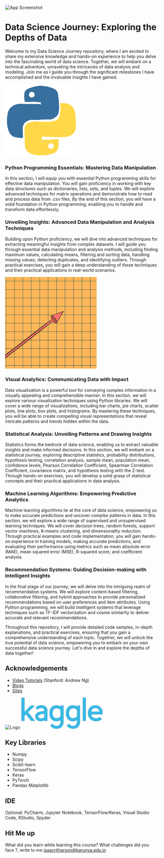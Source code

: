 

![App Screenshot](https://www.springboard.com/blog/wp-content/uploads/2022/05/data-science-life-cycle.png)


# Data Science Journey: Exploring the Depths of Data
Welcome to my Data Science Journey repository, where I am excited to share my extensive knowledge and hands-on experience to help you delve into the fascinating world of data science. Together, we will embark on a technical adventure, unraveling the intricacies of data analysis and modeling. Join me as I guide you through the significant milestones I have accomplished and the invaluable insights I have gained.

![App Screenshot](https://raw.githubusercontent.com/ISAACRITHARSON/Data-Science-and-Statistical-Analyisis-Repository/main/assets/python.gif)


### Python Programming Essentials: Mastering Data Manipulation
In this section, I will equip you with essential Python programming skills for effective data manipulation. You will gain proficiency in working with key data structures such as dictionaries, lists, sets, and tuples. We will explore advanced techniques for matrix operations and demonstrate how to read and process data from .csv files. By the end of this section, you will have a solid foundation in Python programming, enabling you to handle and transform data effortlessly.

### Unveiling Insights: Advanced Data Manipulation and Analysis Techniques
Building upon Python proficiency, we will dive into advanced techniques for extracting meaningful insights from complex datasets. I will guide you through essential data manipulation and analysis methods, including finding maximum values, calculating means, filtering and sorting data, handling missing values, detecting duplicates, and identifying outliers. Through practical exercises, you will gain a deep understanding of these techniques and their practical applications in real-world scenarios.

![App Screenshot](https://github.com/ISAACRITHARSON/Data-Science-and-Statistical-Analyisis-Repository/blob/main/assets/stonks.gif?raw=true)

### Visual Analytics: Communicating Data with Impact
Data visualization is a powerful tool for conveying complex information in a visually appealing and comprehensible manner. In this section, we will explore various visualization techniques using Python libraries. We will cover a wide range of visualizations, including bar charts, pie charts, scatter plots, line plots, box plots, and histograms. By mastering these techniques, you will be able to create compelling visual representations that reveal intricate patterns and trends hidden within the data.

### Statistical Analysis: Unveiling Patterns and Drawing Insights
Statistics forms the bedrock of data science, enabling us to extract valuable insights and make informed decisions. In this section, we will embark on a statistical journey, exploring descriptive statistics, probability distributions, hypothesis testing, correlation analysis, sample mean, population mean, confidence levels, Pearson Correlation Coefficient, Spearman Correlation Coefficient, covariance matrix, and hypothesis testing with the Z-test. Through hands-on exercises, you will develop a solid grasp of statistical concepts and their practical applications in data analysis.

### Machine Learning Algorithms: Empowering Predictive Analytics
Machine learning algorithms lie at the core of data science, empowering us to make accurate predictions and uncover complex patterns in data. In this section, we will explore a wide range of supervised and unsupervised learning techniques. We will cover decision trees, random forests, support vector machines, K-means clustering, and dimensionality reduction. Through practical examples and code implementation, you will gain hands-on experience in training models, making accurate predictions, and evaluating their performance using metrics such as mean absolute error (MAE), mean squared error (MSE), R-squared score, and coefficient analysis.

### Recommendation Systems: Guiding Decision-making with Intelligent Insights
In the final stage of our journey, we will delve into the intriguing realm of recommendation systems. We will explore content-based filtering, collaborative filtering, and hybrid approaches to provide personalized recommendations based on user preferences and item attributes. Using Python programming, we will build intelligent systems that leverage techniques such as TF-IDF vectorization and cosine similarity to deliver accurate and relevant recommendations.

Throughout this repository, I will provide detailed code samples, in-depth explanations, and practical exercises, ensuring that you gain a comprehensive understanding of each topic. Together, we will unlock the true potential of data science, empowering you to embark on your own successful data science journey. Let's dive in and explore the depths of data together!
## Acknowledgements

 - [Video Tutorials](https://youtube.com/playlist?list=PLoROMvodv4rMiGQp3WXShtMGgzqpfVfbU) (Stanford: Andrew Ng)
 - [Blogs](https://machinelearningmastery.com/start-here/)
 - [Sites](https://www.kaggle.com/learn/intro-to-machine-learning)


![Logo](https://upload.wikimedia.org/wikipedia/commons/0/05/Scikit_learn_logo_small.svg)
![Logo](https://raw.githubusercontent.com/ISAACRITHARSON/Data-Science-and-Statistical-Analyisis-Repository/main/assets/kagglef.png)



## Key Libraries

- Numpy
- Scipy
- Scikit-learn
- TensorFlow
- Keras
- PyTorch
- Pandas
Matplotlib
## IDE

Optional: PyCharm, Jupyter Notebook, TensorFlow/Keras, Visual Studio Code, RStudio, Spyder


## Hit Me up

What did you learn while learning this course? What challenges did you face ?, write to me isaacritharson@karunya.edu.in

